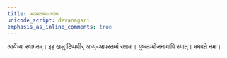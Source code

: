 ```yaml
---    
title: आपस्तम्ब-कल्पः  
unicode_script: devanagari  
emphasis_as_inline_comments: true  
---    
```


आर्येभ्यः स्वागतम्। इह खलु टिप्पणीर् अध्य्-आपस्तम्बं रक्षामः। युष्मत्प्रयोजनायापि स्यात्। मघवते नमः।